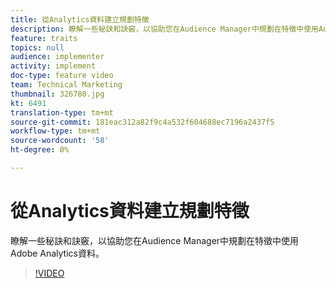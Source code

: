 ```yaml
---
title: 從Analytics資料建立規劃特徵
description: 瞭解一些秘訣和訣竅，以協助您在Audience Manager中規劃在特徵中使用Adobe Analytics資料。
feature: traits
topics: null
audience: implementer
activity: implement
doc-type: feature video
team: Technical Marketing
thumbnail: 326780.jpg
kt: 6491
translation-type: tm+mt
source-git-commit: 181eac312a82f9c4a532f604688ec7196a2437f5
workflow-type: tm+mt
source-wordcount: '58'
ht-degree: 0%

---
```



# 從Analytics資料建立規劃特徵

瞭解一些秘訣和訣竅，以協助您在Audience Manager中規劃在特徵中使用Adobe Analytics資料。

>[!VIDEO](https://video.tv.adobe.com/v/326780/?quality=12&learn=on)
